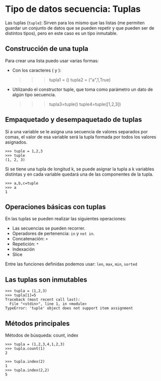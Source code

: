 # Tipo de datos secuencia: Tuplas

Las tuplas (`tuple`): Sirven para los mismo que las listas (me permiten guardar un conjunto de datos que se pueden repetir y que pueden ser de distintos tipos), pero en este caso es un tipo inmutable.

## Construcción de una tupla

Para crear una lista puedo usar varias formas:

* Con los caracteres ( y ):

    >>> tupla1 = ()
    >>> tupla2 = ("a",1,True)

* Utilizando el constructor tuple, que toma como parámetro un dato de algún tipo secuencia.

	>>> tupla3=tuple()
	>>> tuple4=tuple([1,2,3])

## Empaquetado y desempaquetado de tuplas

Si a una variable se le asigna una secuencia de valores separados por comas, el valor de esa variable será la tupla formada por todos los valores asignados. 

	>>> tuple = 1,2,3
	>>> tuple
	(1, 2, 3)

Si se tiene una tupla de longitud k, se puede asignar la tupla a k variables distintas y en cada variable quedará una de las componentes de la tupla. 

	>>> a,b,c=tuple
	>>> a
	1

## Operaciones básicas con tuplas

En las tuplas se pueden realizar las siguientes operaciones:

* Las secuencias se pueden recorrer.
* Operadores de pertenencia: `in` y `not in`.
* Concatenación: `+` 
* Repetición: `*`
* Indexación
* Slice

Entre las funciones definidas podemos usar: `len`, `max`, `min`, `sorted`

## Las tuplas son inmutables

	>>> tupla = (1,2,3)
	>>> tupla[1]=5
	Traceback (most recent call last):
	  File "<stdin>", line 1, in <module>
	TypeError: 'tuple' object does not support item assignment

## Métodos principales

Métodos de búsqueda: count, index

	>>> tupla = (1,2,3,4,1,2,3)
	>>> tupla.count(1)
	2

	>>> tupla.index(2)
	1
	>>> tupla.index(2,2)
	5





